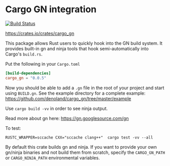 # Cargo GN integration

[![Build Status](<https://dev.azure.com/denoland/cargo_gn/_apis/build/status/denoland.cargo_gn%20(1)?branchName=master>)](https://dev.azure.com/denoland/cargo_gn/_build/latest?definitionId=6&branchName=master)

https://crates.io/crates/cargo_gn

This package allows Rust users to quickly hook into the GN build system.
It provides built-in gn and ninja tools that hook semi-automatically into
Cargo's `build.rs`.

Put the following in your `Cargo.toml`

```toml
[build-dependencies]
cargo_gn = "0.0.5"
```

Now you should be able to add a `.gn` file in the root of your project and
start using `BUILD.gn`. See the example directory for a complete example:
https://github.com/denoland/cargo_gn/tree/master/example

Use `cargo build -vv` in order to see ninja output.

Read more about gn here: https://gn.googlesource.com/gn

To test:

```
RUSTC_WRAPPER=sccache CXX="sccache clang++"  cargo test -vv --all
```

By default this crate builds gn and ninja. If you want to provide your own
gn/ninja binaries and not build them from scratch, specify the `CARGO_GN_PATH`
or `CARGO_NINJA_PATH` environmental variables.
